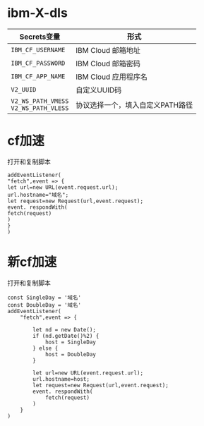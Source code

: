 # ibm-X-dls

| Secrets变量 | 形式 |
  | --------------------- | ----------- |
  | `IBM_CF_USERNAME`       | IBM Cloud 邮箱地址 |
  | `IBM_CF_PASSWORD` | IBM Cloud 邮箱密码 |
  | `IBM_CF_APP_NAME` | IBM Cloud 应用程序名 |
  | `V2_UUID` | 自定义UUID码 |
  | `V2_WS_PATH_VMESS` </br> `V2_WS_PATH_VLESS` | 协议选择一个，填入自定义PATH路径 |



# cf加速


打开和复制脚本

```
addEventListener(
"fetch",event => {
let url=new URL(event.request.url);
url.hostname="域名";
let request=new Request(url,event.request);
event. respondWith(
fetch(request)
)
}
)
```



# 新cf加速


打开和复制脚本

```
const SingleDay = '域名'
const DoubleDay = '域名'
addEventListener(
    "fetch",event => {
    
        let nd = new Date();
        if (nd.getDate()%2) {
            host = SingleDay
        } else {
            host = DoubleDay
        }
        
        let url=new URL(event.request.url);
        url.hostname=host;
        let request=new Request(url,event.request);
        event. respondWith(
            fetch(request)
        )
    }
)
```
